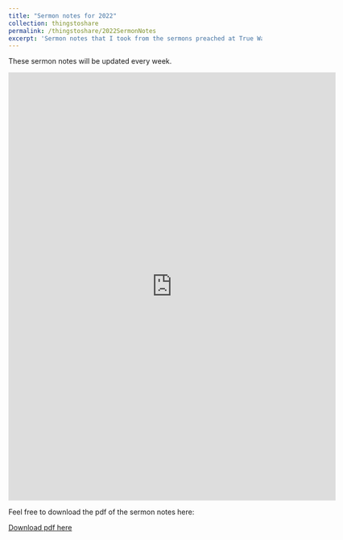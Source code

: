 ```yaml
---
title: "Sermon notes for 2022"
collection: thingstoshare 
permalink: /thingstoshare/2022SermonNotes
excerpt: 'Sermon notes that I took from the sermons preached at True Way Presbyterian Church in 2022'
---
```


These sermon notes will be updated every week.

<embed src="https://drive.google.com/viewerng/
viewer?embedded=true&url=https://github.com/KianHwee-Lim/Sermon-notes/raw/main/sermonNotes2022.pdf" width="650" height="850">

Feel free to download the pdf of the sermon notes here:

[Download pdf here](https://github.com/KianHwee-Lim/Sermon-notes/raw/main/sermonNotes2022.pdf)
